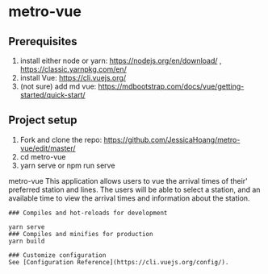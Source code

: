 # metro-vue

## Prerequisites
1. install either node or yarn: https://nodejs.org/en/download/ , https://classic.yarnpkg.com/en/
2. install Vue: https://cli.vuejs.org/
3. (not sure) add md vue: https://mdbootstrap.com/docs/vue/getting-started/quick-start/

## Project setup

1. Fork and clone the repo: https://github.com/JessicaHoang/metro-vue/edit/master/
2. cd metro-vue
3. yarn serve or npm run serve

metro-vue
This application allows users to vue the arrival times of their' preferred station and lines. The users will be able to select a station, and an available time to view the arrival times and information about the station. 

```
### Compiles and hot-reloads for development
```
```
yarn serve
### Compiles and minifies for production
yarn build
```
```
### Customize configuration
See [Configuration Reference](https://cli.vuejs.org/config/).
```
